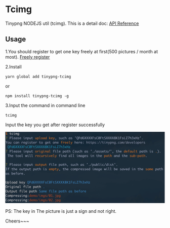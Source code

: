 # Tcimg

Tinypng NODEJS util (tcimg). This is a detail doc:
[API Reference](https://tinypng.com/developers/reference/nodejs)

## Usage

1.You should register to get one key freely at first(500 pictures / month at most).
[Freely register](https://tinypng.com/developers)

2.Install

  ```<shell>
  yarn global add tinypng-tcimg
  ```

  or

  ```<shell>
  npm install tinypng-tcimg -g
  ```

3.Input the command in command line

```<shell>
tcimg
```

Input the key you get after register successfully

![usage](https://raw.githubusercontent.com/YosefYuan/img_bed/master/cimg/usage.png)

PS: The key in The picture is just a sign and not right.

Cheers~~~

